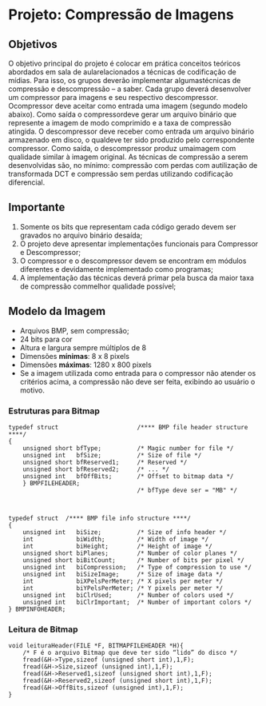 # Projeto: Compressão de Imagens

## Objetivos

O objetivo principal do projeto é colocar em prática conceitos teóricos abordados em sala de aularelacionados   a   técnicas   de   codificação   de   mídias.   Para   isso,   os   grupos   deverão   implementar   algumastécnicas de compressão e descompressão – a saber.
Cada grupo deverá desenvolver um compressor para imagens e seu respectivo descompressor. Ocompressor deve aceitar como entrada uma imagem (segundo modelo abaixo). Como saída o compressordeve gerar um arquivo binário que represente a imagem de modo comprimido e a taxa de compressão atingida.
O descompressor deve receber como entrada  um arquivo binário  armazenado  em disco, o qualdeve   ter   sido   produzido   pelo   correspondente   compressor.   Como   saída,   o   descompressor   produz   umaimagem com qualidade similar à imagem original.
As técnicas de compressão a serem desenvolvidas são, no mínimo: compressão com perdas com autilização de transformada DCT e compressão sem perdas utilizando codificação diferencial.	


## Importante

1. Somente os bits que representam cada código gerado devem ser gravados no arquivo binário desaída;
2. O projeto deve apresentar implementações funcionais para Compressor e Descompressor;
3. O compressor e o descompressor devem se encontram em módulos diferentes e devidamente implementado como programas;
4. A   implementação   das   técnicas   deverá   primar   pela   busca   da   maior   taxa   de   compressão   commelhor qualidade possível;


## Modelo da Imagem
- Arquivos BMP, sem compressão;
- 24 bits para cor
- Altura e largura sempre múltiplos de 8
- Dimensões **mínimas**: 8 x 8 pixels
- Dimensões **máximas**: 1280 x 800 pixels
- Se a imagem utilizada como entrada para o compressor não atender os critérios acima, a compressão não deve ser feita, exibindo ao usuário o motivo.

### Estruturas para Bitmap


	typedef struct 						/**** BMP file header structure ****/    
	{
		unsigned short bfType;			/* Magic number for file */ 
		unsigned int   bfSize;			/* Size of file */ 
		unsigned short bfReserved1;		/* Reserved */
		unsigned short bfReserved2;		/* ... */
		unsigned int   bfOffBits;		/* Offset to bitmap data */
		} BMPFILEHEADER;
										/* bfType deve ser = "MB" */



	typedef struct  /**** BMP file info structure ****/
	{
		unsigned int   biSize;			/* Size of info header */
		int 	 	   biWidth;    		/* Width of image */
		int   		   biHeight;   		/* Height of image */
		unsigned short biPlanes;		/* Number of color planes */
		unsigned short biBitCount;		/* Number of bits per pixel */
		unsigned int   biCompression;	/* Type of compression to use */
		unsigned int   biSizeImage;		/* Size of image data */
		int            biXPelsPerMeter;	/* X pixels per meter */ 
		int            biYPelsPerMeter;	/* Y pixels per meter */
		unsigned int   biClrUsed;		/* Number of colors used */
		unsigned int   biClrImportant;	/* Number of important colors */
	} BMPINFOHEADER;


### Leitura de Bitmap

	void leituraHeader(FILE *F, BITMAPFILEHEADER *H){
		/* F é o arquivo Bitmap que deve ter sido “lido” do disco */
		fread(&H->Type,sizeof (unsigned short int),1,F);
		fread(&H->Size,sizeof (unsigned int),1,F);
		fread(&H->Reserved1,sizeof (unsigned short int),1,F);
		fread(&H->Reserved2,sizeof (unsigned short int),1,F); 
		fread(&H->OffBits,sizeof (unsigned int),1,F);
	}
